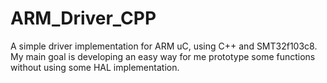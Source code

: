 # ARM_Driver_CPP
A simple driver implementation for ARM uC, using C++ and SMT32f103c8. My main goal is developing an easy way for me prototype some functions without using some HAL implementation. 
